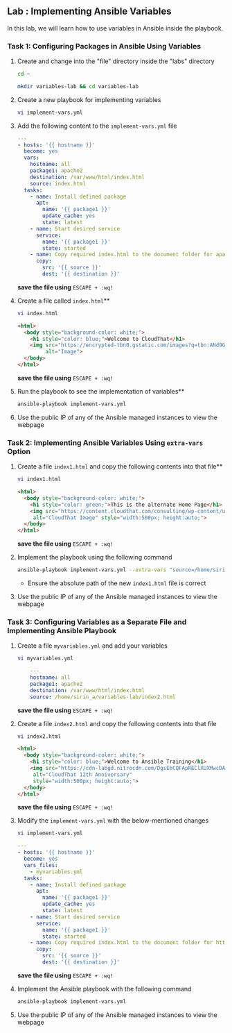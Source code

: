 ## Lab : Implementing Ansible Variables

In this lab, we will learn how to use variables in Ansible inside the playbook.

### Task 1: Configuring Packages in Ansible Using Variables

1. Create and change into the "file" directory inside the "labs" directory

    ```bash
    cd ~
    ```
    ```bash
    mkdir variables-lab && cd variables-lab
    ```
   
2. Create a new playbook for implementing variables

    ```bash
    vi implement-vars.yml
    ```

3. Add the following content to the `implement-vars.yml` file

    ```yaml
    ---
    - hosts: '{{ hostname }}'
      become: yes
      vars:
        hostname: all
        package1: apache2
        destination: /var/www/html/index.html
        source: index.html
      tasks:
        - name: Install defined package
          apt:
            name: '{{ package1 }}'
            update_cache: yes
            state: latest
        - name: Start desired service
          service:
            name: '{{ package1 }}'
            state: started
        - name: Copy required index.html to the document folder for apache2
          copy:
            src: '{{ source }}'
            dest: '{{ destination }}'
    ```
     **save the file using** `ESCAPE + :wq!`
   
5. Create a file called `index.html`**

    ```bash
    vi index.html
    ```
    ```html
    <html>
      <body style="background-color: white;">
        <h1 style="color: blue;">Welcome to CloudThat</h1>
        <img src="https://encrypted-tbn0.gstatic.com/images?q=tbn:ANd9GcTpDuOE3FeeLNdUHy2ZXFIVapLOXZjRkn5UUA&s" 
             alt="Image">
      </body>
    </html>
    ```
     **save the file using** `ESCAPE + :wq!`
   
7. Run the playbook to see the implementation of variables**

    ```bash
    ansible-playbook implement-vars.yml
    ```

8. Use the public IP of any of the Ansible managed instances to view the webpage


### Task 2: Implementing Ansible Variables Using `extra-vars` Option

1. Create a file `index1.html` and copy the following contents into that file**

    ```bash
    vi index1.html
    ```

    ```html
    <html>
      <body style="background-color: white;">
        <h1 style="color: green;">This is the alternate Home Page</h1>
        <img src="https://content.cloudthat.com/consulting/wp-content/uploads/2023/01/03125800/Run-your-distributed-Applications-with-more-accuracy-at-a-boosted-speedd.png" 
         alt="CloudThat Image" style="width:500px; height:auto;">
      </body>
    </html>
    ```
     **save the file using** `ESCAPE + :wq!`
2. Implement the playbook using the following command

    ```bash
    ansible-playbook implement-vars.yml --extra-vars "source=/home/sirin_a/variables-lab/index1.html"
    ```
   - Ensure the absolute path of the new `index1.html` file is correct
     
3. Use the public IP of any of the Ansible managed instances to view the webpage


### Task 3: Configuring Variables as a Separate File and Implementing Ansible Playbook

1. Create a file `myvariables.yml` and add your variables

    ```bash
    vi myvariables.yml
    ```

    ```yaml
        ---
        hostname: all
        package1: apache2
        destination: /var/www/html/index.html
        source: /home/sirin_a/variables-lab/index2.html
    ```
     **save the file using** `ESCAPE + :wq!`
    
2. Create a file `index2.html` and copy the following contents into that file

    ```bash
    vi index2.html
    ```

    ```html
    <html>
      <body style="background-color: white;">
        <h1 style="color: blue;">Welcome to Ansible Training</h1>
        <img src="https://cdn-labgd.nitrocdn.com/DgsEbCQFApREClXUXMwcDAPWJfHtBIby/assets/images/optimized/rev-46e4eb1/content.cloudthat.com/consulting/wp-content/uploads/2024/03/13112158/Homepage-Banner-12-Anniversary.png" 
         alt="CloudThat 12th Anniversary" 
         style="width:500px; height:auto;">
      </body>
    </html>
    ```
     **save the file using** `ESCAPE + :wq!`
   
4. Modify the `implement-vars.yml` with the below-mentioned changes

    ```bash
    vi implement-vars.yml
    ```

    ```yaml
    ---
    - hosts: '{{ hostname }}'
      become: yes
      vars_files:
        - myvariables.yml
      tasks:
        - name: Install defined package
          apt:
            name: '{{ package1 }}'
            update_cache: yes
            state: latest
        - name: Start desired service
          service:
            name: '{{ package1 }}'
            state: started
        - name: Copy required index.html to the document folder for httpd
          copy:
            src: '{{ source }}'
            dest: '{{ destination }}'
    ```
     **save the file using** `ESCAPE + :wq!`
   
6. Implement the Ansible playbook with the following command

    ```bash
    ansible-playbook implement-vars.yml
    ```

7. Use the public IP of any of the Ansible managed instances to view the webpage


